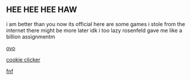 
## HEE HEE HEE HAW 

i am better than you now its official
here are some games i stole from the internet there might be more later idk i too lazy rosenfeld gave me like a billion assignmentm

[ovo](https://04bruhman.github.io/ovo/)

[cookie clicker](https://04bruhman.github.io/cookieclicker/)

[fnf](https://04bruhman.github.io/fnf/)
